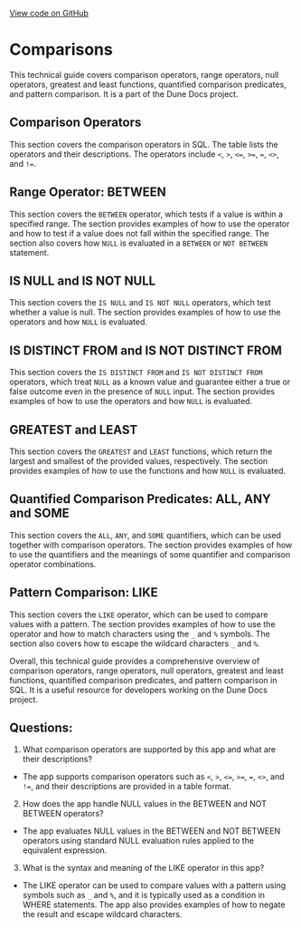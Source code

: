 [View code on GitHub](https://dune.com/docs/query/DuneSQL-reference/Functions-and-operators/comparison.md)

# Comparisons

This technical guide covers comparison operators, range operators, null operators, greatest and least functions, quantified comparison predicates, and pattern comparison. It is a part of the Dune Docs project.

## Comparison Operators

This section covers the comparison operators in SQL. The table lists the operators and their descriptions. The operators include `<`, `>`, `<=`, `>=`, `=`, `<>`, and `!=`. 

## Range Operator: BETWEEN

This section covers the `BETWEEN` operator, which tests if a value is within a specified range. The section provides examples of how to use the operator and how to test if a value does not fall within the specified range. The section also covers how `NULL` is evaluated in a `BETWEEN` or `NOT BETWEEN` statement.

## IS NULL and IS NOT NULL

This section covers the `IS NULL` and `IS NOT NULL` operators, which test whether a value is null. The section provides examples of how to use the operators and how `NULL` is evaluated.

## IS DISTINCT FROM and IS NOT DISTINCT FROM

This section covers the `IS DISTINCT FROM` and `IS NOT DISTINCT FROM` operators, which treat `NULL` as a known value and guarantee either a true or false outcome even in the presence of `NULL` input. The section provides examples of how to use the operators and how `NULL` is evaluated.

## GREATEST and LEAST

This section covers the `GREATEST` and `LEAST` functions, which return the largest and smallest of the provided values, respectively. The section provides examples of how to use the functions and how `NULL` is evaluated.

## Quantified Comparison Predicates: ALL, ANY and SOME

This section covers the `ALL`, `ANY`, and `SOME` quantifiers, which can be used together with comparison operators. The section provides examples of how to use the quantifiers and the meanings of some quantifier and comparison operator combinations.

## Pattern Comparison: LIKE

This section covers the `LIKE` operator, which can be used to compare values with a pattern. The section provides examples of how to use the operator and how to match characters using the `_` and `%` symbols. The section also covers how to escape the wildcard characters `_` and `%`.

Overall, this technical guide provides a comprehensive overview of comparison operators, range operators, null operators, greatest and least functions, quantified comparison predicates, and pattern comparison in SQL. It is a useful resource for developers working on the Dune Docs project.
## Questions: 
 1. What comparison operators are supported by this app and what are their descriptions?
- The app supports comparison operators such as `<`, `>`, `<=`, `>=`, `=`, `<>`, and `!=`, and their descriptions are provided in a table format.

2. How does the app handle NULL values in the BETWEEN and NOT BETWEEN operators?
- The app evaluates NULL values in the BETWEEN and NOT BETWEEN operators using standard NULL evaluation rules applied to the equivalent expression.

3. What is the syntax and meaning of the LIKE operator in this app?
- The LIKE operator can be used to compare values with a pattern using symbols such as `_` and `%`, and it is typically used as a condition in WHERE statements. The app also provides examples of how to negate the result and escape wildcard characters.